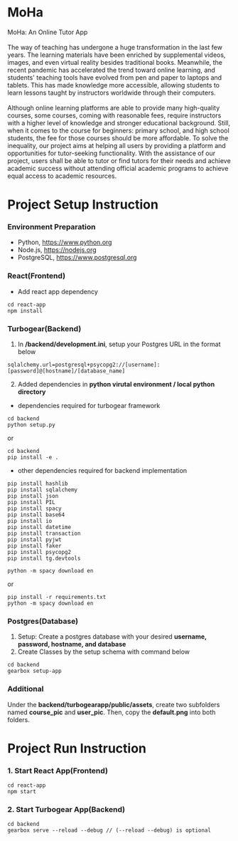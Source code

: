 # MoHa
MoHa: An Online Tutor App\
<br />
The way of teaching has undergone a huge transformation in the last few years. The
learning materials have been enriched by supplemental videos, images, and even virtual reality
besides traditional books. Meanwhile, the recent pandemic has accelerated the trend toward
online learning, and students' teaching tools have evolved from pen and paper to laptops and
tablets. This has made knowledge more accessible, allowing students to learn lessons taught by
instructors worldwide through their computers.\
<br />
Although online learning platforms are able to provide many high-quality courses, some
courses, coming with reasonable fees, require instructors with a higher level of knowledge and
stronger educational background. Still, when it comes to the course for beginners: primary
school, and high school students, the fee for those courses should be more affordable.
To solve the inequality, our project aims at helping all users by providing a platform and
opportunities for tutor-seeking functionality. With the assistance of our project, users shall be
able to tutor or find tutors for their needs and achieve academic success without attending official
academic programs to achieve equal access to academic resources.
# Project Setup Instruction
### Environment Preparation
 * Python, https://www.python.org
 * Node.js, https://nodejs.org
 * PostgreSQL, https://www.postgresql.org
### React(Frontend)
 * Add react app dependency
```
cd react-app
npm install
```
### Turbogear(Backend)
1. In **/backend/development.ini**, setup your Postgres URL in the format below
```
sqlalchemy.url=postgresql+psycopg2://[username]:[password]@[hostname]/[database_name]
```
2. Added dependencies in **python virutal environment / local python directory**
  * dependencies required for turbogear framework
```
cd backend
python setup.py
```
or
```
cd backend
pip install -e .
```
  * other dependencies required for backend implementation
```
pip install hashlib
pip install sqlalchemy
pip install json
pip install PIL
pip install spacy
pip install base64
pip install io
pip install datetime
pip install transaction
pip install pyjwt
pip install faker
pip install psycopg2
pip install tg.devtools
```
```
python -m spacy download en
```
or
```
pip install -r requirements.txt
python -m spacy download en
```
### Postgres(Database)
1. Setup: Create a postgres database with your desired **username, password, hostname, and database**
2. Create Classes by the setup schema with command below
```
cd backend
gearbox setup-app
```
### Additional
Under the **backend/turbogearapp/public/assets**, create two subfolders named **course_pic** and **user_pic**. Then, copy the **default.png** into both folders. 
# Project Run Instruction
### 1. Start React App(Frontend)
```
cd react-app
npm start
```
### 2. Start Turbogear App(Backend)
```
cd backend
gearbox serve --reload --debug // (--reload --debug) is optional
```
